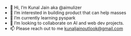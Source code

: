 - 👋 Hi, I’m Kunal Jain aka @aimulizer
- 👀 I’m interested in building product that can help masses
- 🌱 I’m currently learning pyspark
- 💞️ I’m looking to collaborate on AI and web dev projects.
- 📫 Please reach out to me kunaljainoutlook@gmail.com

<!---
aimulizer/aimulizer is a ✨ special ✨ repository because its `README.md` (this file) appears on your GitHub profile.
You can click the Preview link to take a look at your changes.
--->
